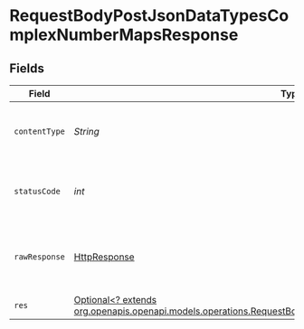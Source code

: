 # RequestBodyPostJsonDataTypesComplexNumberMapsResponse


## Fields

| Field                                                                                                                                                                                      | Type                                                                                                                                                                                       | Required                                                                                                                                                                                   | Description                                                                                                                                                                                |
| ------------------------------------------------------------------------------------------------------------------------------------------------------------------------------------------ | ------------------------------------------------------------------------------------------------------------------------------------------------------------------------------------------ | ------------------------------------------------------------------------------------------------------------------------------------------------------------------------------------------ | ------------------------------------------------------------------------------------------------------------------------------------------------------------------------------------------ |
| `contentType`                                                                                                                                                                              | *String*                                                                                                                                                                                   | :heavy_check_mark:                                                                                                                                                                         | HTTP response content type for this operation                                                                                                                                              |
| `statusCode`                                                                                                                                                                               | *int*                                                                                                                                                                                      | :heavy_check_mark:                                                                                                                                                                         | HTTP response status code for this operation                                                                                                                                               |
| `rawResponse`                                                                                                                                                                              | [HttpResponse<InputStream>](https://docs.oracle.com/en/java/javase/11/docs/api/java.net.http/java/net/http/HttpResponse.html)                                                              | :heavy_check_mark:                                                                                                                                                                         | Raw HTTP response; suitable for custom response parsing                                                                                                                                    |
| `res`                                                                                                                                                                                      | [Optional<? extends org.openapis.openapi.models.operations.RequestBodyPostJsonDataTypesComplexNumberMapsRes>](../../models/operations/RequestBodyPostJsonDataTypesComplexNumberMapsRes.md) | :heavy_minus_sign:                                                                                                                                                                         | OK                                                                                                                                                                                         |